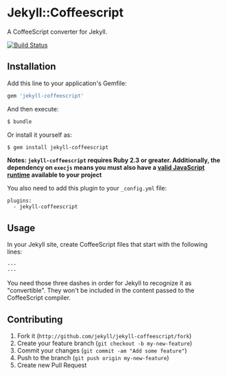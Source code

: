 # Jekyll::Coffeescript

A CoffeeScript converter for Jekyll.

[![Build Status](https://travis-ci.org/jekyll/jekyll-coffeescript.svg?branch=master)](https://travis-ci.org/jekyll/jekyll-coffeescript)

## Installation

Add this line to your application's Gemfile:

```ruby
gem 'jekyll-coffeescript'
```

And then execute:

```bash
$ bundle
```

Or install it yourself as:

```bash
$ gem install jekyll-coffeescript
```

**Notes: `jekyll-coffeescript` requires Ruby 2.3 or greater. Additionally, the dependency on `execjs` means you must also have a [valid JavaScript runtime](https://github.com/rails/execjs#execjs) available to your project**

You also need to add this plugin to your `_config.yml` file:

```
plugins:
  - jekyll-coffeescript
```

## Usage

In your Jekyll site, create CoffeeScript files that start with the following
lines:

```
---
---
```

You need those three dashes in order for Jekyll to recognize it as
"convertible". They won't be included in the content passed to the CoffeeScript
compiler.

## Contributing

1. Fork it (`http://github.com/jekyll/jekyll-coffeescript/fork`)
2. Create your feature branch (`git checkout -b my-new-feature`)
3. Commit your changes (`git commit -am "Add some feature"`)
4. Push to the branch (`git push origin my-new-feature`)
5. Create new Pull Request
